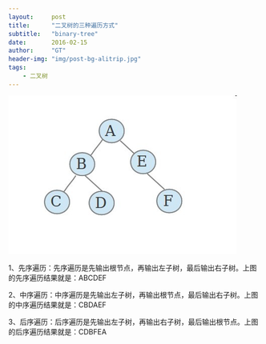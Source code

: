 ```yaml
---
layout:     post
title:      "二叉树的三种遍历方式"
subtitle:   "binary-tree"
date:       2016-02-15
author:     "GT"
header-img: "img/post-bg-alitrip.jpg"
tags:
    - 二叉树
---
```

<div id="top"></div>

![text](/img/in-post/gtimg/binary-tree-001.jpg)

1、先序遍历：先序遍历是先输出根节点，再输出左子树，最后输出右子树。上图的先序遍历结果就是：ABCDEF

2、中序遍历：中序遍历是先输出左子树，再输出根节点，最后输出右子树。上图的中序遍历结果就是：CBDAEF

3、后序遍历：后序遍历是先输出左子树，再输出右子树，最后输出根节点。上图的后序遍历结果就是：CDBFEA







<div id="footer"></div>

